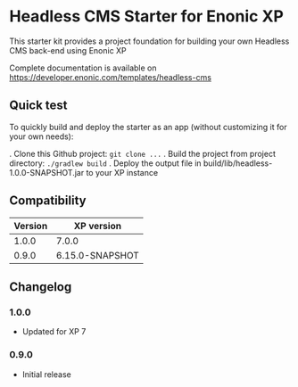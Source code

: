 # Headless CMS Starter for Enonic XP

This starter kit provides a project foundation for building your own Headless CMS back-end using Enonic XP

Complete documentation is available on https://developer.enonic.com/templates/headless-cms

## Quick test

To quickly build and deploy the starter as an app (without customizing it for your own needs):

. Clone this Github project: `git clone ...`
. Build the project from project directory: `./gradlew build`
. Deploy the output file in build/lib/headless-1.0.0-SNAPSHOT.jar to your XP instance

## Compatibility


| Version       | XP version |
| ------------- | ---------- |
| 1.0.0	        | 7.0.0 |
| 0.9.0	        | 6.15.0-SNAPSHOT |

## Changelog

### 1.0.0

* Updated for XP 7

### 0.9.0

* Initial release
